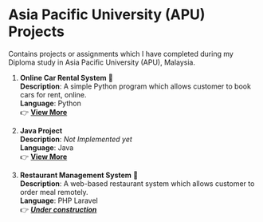 # Asia Pacific University (APU) Projects
Contains projects or assignments which I have completed during my Diploma study in Asia Pacific University (APU), Malaysia.

1. **Online Car Rental System** 🚗    
**Description**: A simple Python program which allows customer to book cars for rent, online.        
**Language**: Python    
:point_right: **[View More](https://github.com/jiayong1008/apu/tree/python/car-rental-system)**
   
3. **Java Project**    
**Description**: *Not Implemented yet*        
**Language**: Java    
:point_right: **[View More](https://github.com/jiayong1008/apu)**

5. **Restaurant Management System** 🍦    
**Description**: A web-based restaurant system which allows customer to order meal remotely.        
**Language**: PHP Laravel    
:point_right: **[*Under construction*](https://github.com/jiayong1008/apu)**
